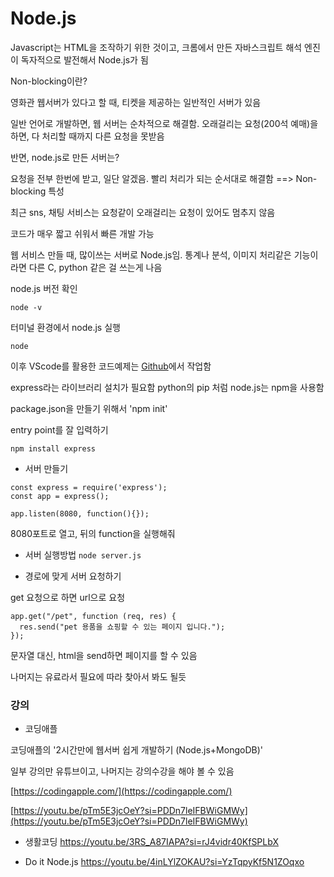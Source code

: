 # Node.js

Javascript는 HTML을 조작하기 위한 것이고, 크롬에서 만든 자바스크립트 해석 엔진이 독자적으로 발전해서 Node.js가 됨

Non-blocking이란?

영화관 웹서버가 있다고 할 때, 티켓을 제공하는 일반적인 서버가 있음

일반 언어로 개발하면, 웹 서버는 순차적으로 해결함. 오래걸리는 요청(200석 예매)을 하면, 다 처리할 때까지 다른 요청을 못받음

반면, node.js로 만든 서버는?

요청을 전부 한번에 받고, 일단 알겠음. 빨리 처리가 되는 순서대로 해결함 ==> Non-blocking 특성

최근 sns, 채팅 서비스는 요청같이 오래걸리는 요청이 있어도 멈추지 않음

코드가 매우 짧고 쉬워서 빠른 개발 가능

웹 서비스 만들 때, 많이쓰는 서버로 Node.js임. 통계나 분석, 이미지 처리같은 기능이라면 다른 C, python 같은 걸 쓰는게 나음

node.js 버전 확인

`node -v`

터미널 환경에서 node.js 실행

`node`

이후 VScode를 활용한 코드예제는 [Github](https://github.com/shinysong/Nodejs-mongoDB)에서 작업함

express라는 라이브러리 설치가 필요함 python의 pip 처럼 node.js는 npm을 사용함

package.json을 만들기 위해서 'npm init'

entry point를 잘 입력하기

`npm install express`

- 서버 만들기

```
const express = require('express');
const app = express();

app.listen(8080, function(){}); 
```
8080포트로 열고, 뒤의 function을 실행해줘

- 서버 실행방법
`node server.js` 

- 경로에 맞게 서버 요청하기

get 요청으로 하면 url으로 요청

```
app.get("/pet", function (req, res) {
  res.send("pet 용품을 쇼핑할 수 있는 페이지 입니다.");
});

```
문자열 대신, html을 send하면 페이지를 할 수 있음

나머지는 유료라서 필요에 따라 찾아서 봐도 될듯

### 강의

- 코딩애플

코딩애플의 '2시간만에 웹서버 쉽게 개발하기 (Node.js+MongoDB)'

일부 강의만 유튜브이고, 나머지는 강의수강을 해야 볼 수 있음

[https://codingapple.com/](https://codingapple.com/)

[https://youtu.be/pTm5E3jcOeY?si=PDDn7leIFBWiGMWy](https://youtu.be/pTm5E3jcOeY?si=PDDn7leIFBWiGMWy)

- 생활코딩
https://youtu.be/3RS_A87IAPA?si=rJ4vidr40KfSPLbX

- Do it Node.js
https://youtu.be/4inLYlZOKAU?si=YzTqpyKf5N1ZOqxo
